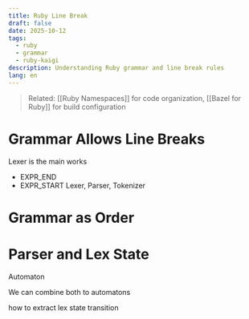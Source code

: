 ```yaml
---
title: Ruby Line Break
draft: false
date: 2025-10-12
tags:
  - ruby
  - grammar
  - ruby-kaigi
description: Understanding Ruby grammar and line break rules
lang: en
---
```


> Related: [[Ruby Namespaces]] for code organization, [[Bazel for Ruby]] for build configuration

# Grammar Allows Line Breaks
Lexer is the main works
* EXPR_END
* EXPR_START
Lexer, Parser, Tokenizer

# Grammar as Order

# Parser and Lex State
Automaton

We can combine both to automatons

how to extract lex state transition

